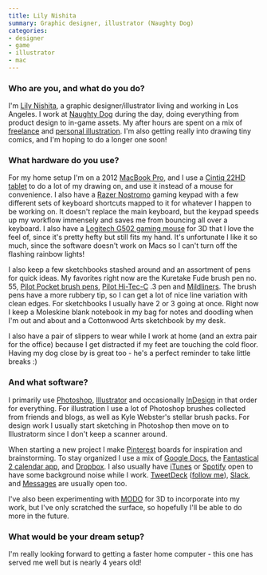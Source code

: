 ```yaml
---
title: Lily Nishita
summary: Graphic designer, illustrator (Naughty Dog)
categories:
- designer
- game
- illustrator
- mac
---
```


### Who are you, and what do you do?

I'm [Lily Nishita](http://lilynishita.com "Lily's website."), a graphic designer/illustrator living and working in Los Angeles. I work at [Naughty Dog](http://www.naughtydog.com/ "A video game company.") during the day, doing everything from product design to in-game assets. My after hours are spent on a mix of [freelance](http://lilynishita.com/#/idle-weekend/ "An example of Lily's freelance art.") and [personal illustration](http://lilynishita.com/#/personal-illustration/ "Examples of Lily's illustrations."). I'm also getting really into drawing tiny comics, and I'm hoping to do a longer one soon!

### What hardware do you use?

For my home setup I'm on a 2012 [MacBook Pro][macbook-pro], and I use a [Cintiq 22HD tablet][cintiq] to do a lot of my drawing on, and use it instead of a mouse for convenience. I also have a [Razer Nostromo][nostromo] gaming keypad with a few different sets of keyboard shortcuts mapped to it for whatever I happen to be working on. It doesn't replace the main keyboard, but the keypad speeds up my workflow immensely and saves me from bouncing all over a keyboard. I also have a [Logitech G502 gaming mouse][g502] for 3D that I love the feel of, since it's pretty hefty but still fits my hand. It's unfortunate I like it so much, since the software doesn't work on Macs so I can't turn off the flashing rainbow lights!

I also keep a few sketchbooks stashed around and an assortment of pens for quick ideas. My favorites right now are the Kuretake Fude brush pen no. 55, [Pilot Pocket brush pens][pocket-brush-pen], [Pilot Hi-Tec-C][hi-tec-c] .3 pen and [Mildliners][mildliner]. The brush pens have a more rubbery tip, so I can get a lot of nice line variation with clean edges. For sketchbooks I usually have 2 or 3 going at once. Right now I keep a Moleskine blank notebook in my bag for notes and doodling when I'm out and about and a Cottonwood Arts sketchbook by my desk.

I also have a pair of slippers to wear while I work at home (and an extra pair for the office) because I get distracted if my feet are touching the cold floor. Having my dog close by is great too - he's a perfect reminder to take little breaks :)

### And what software?

I primarily use [Photoshop][], [Illustrator][] and occasionally [InDesign][] in that order for everything. For illustration I use a lot of Photoshop brushes collected from friends and blogs, as well as Kyle Webster's stellar brush packs. For design work I usually start sketching in Photoshop then move on to Illustratorm since I don't keep a scanner around.

When starting a new project I make [Pinterest][] boards for inspiration and brainstorming. To stay organized I use a mix of [Google Docs][google-docs], the [Fantastical 2 calendar app][fantastical], and [Dropbox][]. I also usually have [iTunes][] or [Spotify][] open to have some background noise while I work. [TweetDeck][] ([follow me](https://twitter.com/lazerlily "Lily's Twitter account.")), [Slack][], and [Messages][] are usually open too.

I've also been experimenting with [MODO][] for 3D to incorporate into my work, but I've only scratched the surface, so hopefully I'll be able to do more in the future.

### What would be your dream setup?

I'm really looking forward to getting a faster home computer - this one has served me well but is nearly 4 years old!

[cintiq]: https://www.wacom.com/en/us/cintiq "A computer screen you can draw on."
[g502]: http://support.logitech.com/en_us/product/g502-proteus-core-tunable-gaming-mouse "A gaming mouse."
[hi-tec-c]: https://www.amazon.com/Pilot-Hi-Tec-C-Gel-Basic-Colors/dp/B001GR4CQO "A pen."
[macbook-pro]: https://www.apple.com/macbook-pro/ "A laptop."
[mildliner]: https://www.jetpens.com/Zebra-Mildliner-Double-Sided-Highlighters/ct/894 "A softer highlighter pen."
[nostromo]: https://www.razerzone.com/gaming-keyboards-keypads/razer-nostromo "A gaming controller/keyboard."
[pocket-brush-pen]: http://www.pentel.com/store/pentel-pocket-brush-pen "A pen."
[dropbox]: https://www.dropbox.com/ "Online syncing and storage."
[fantastical]: https://flexibits.com/fantastical "A calendaring app for the Mac."
[google-docs]: https://en.wikipedia.org/wiki/Google_Docs "A web-based office suite."
[illustrator]: https://www.adobe.com/products/illustrator.html "A vector graphics editor."
[indesign]: https://www.adobe.com/products/indesign.html "A desktop/web publishing application."
[itunes]: https://www.apple.com/itunes/ "A jukebox application and online store."
[messages]: https://en.wikipedia.org/wiki/Messages_(application) "A chat client for Mac."
[modo]: https://www.thefoundry.co.uk/products/modo/ "3D modelling and sculpting software."
[photoshop]: https://www.adobe.com/products/photoshop.html "A bitmap image editor."
[pinterest]: https://www.pinterest.com/ "An online 'pinboard' service."
[slack]: https://slack.com/ "A collaboration service."
[spotify]: https://www.spotify.com/us/ "A music streaming service."
[tweetdeck]: https://about.twitter.com/products/tweetdeck "A multi-column Twitter client."
